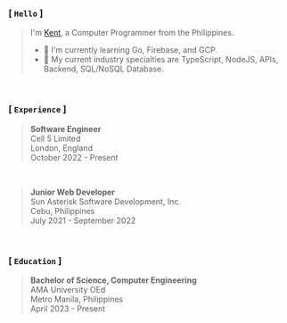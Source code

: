 ### [ `Hello` ]
> I'm [Kent](https://github.com/kentlouisetonino), a Computer Programmer from the Philippines.
> - 🎯 I'm currently learning Go, Firebase, and GCP.
> - 🧠 My current industry specialties are TypeScript, NodeJS, APIs, Backend, SQL/NoSQL Database.

<br />

### [ `Experience` ]
> **Software Engineer** <br />
> Cell 5 Limited <br />
> London, England <br />
> October 2022 - Present

<br />

> **Junior Web Developer** <br />
> Sun Asterisk Software Development, Inc. <br />
> Cebu, Philippines <br />
> July 2021 - September 2022

<br />

### [ `Education` ]
> **Bachelor of Science, Computer Engineering** <br />
> AMA University OEd <br />
> Metro Manila, Philippines <br />
> April 2023 - Present
